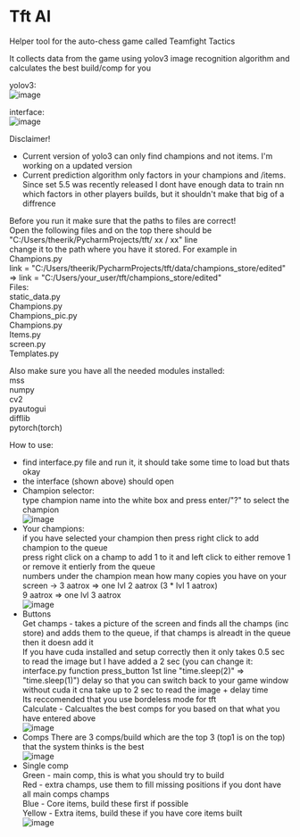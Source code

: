 # Tft AI
Helper tool for the auto-chess game called Teamfight Tactics

It collects data from the game using yolov3 image recognition algorithm and calculates the best build/comp for you

yolov3:  
![image](https://user-images.githubusercontent.com/73612140/126772272-b9dc5cd7-b159-45b4-bb9f-dc4f6b57484b.png)

interface:  
![image](https://user-images.githubusercontent.com/73612140/126773738-16dcb206-ec9c-47a3-85af-f0f548b9b953.png)


Disclaimer!  
* Current version of yolo3 can only find champions and not items. I'm working on a updated version
* Current prediction algorithm only factors in your champions and /items. Since set 5.5 was recently released I dont have enough data to train nn which factors in other players builds, but it shouldn't make that big of a diffrence  

Before you run it make sure that the paths to files are correct!  
Open the following files and on the top there should be "C:/Users/theerik/PycharmProjects/tft/ xx / xx" line  
change it to the path where you have it stored. For example in Champions.py  
link = "C:/Users/theerik/PycharmProjects/tft/data/champions_store/edited" => link = "C:/Users/your_user/tft/champions_store/edited"  
Files:  
static_data.py  
Champions.py  
Champions_pic.py  
Champions.py  
Items.py  
screen.py  
Templates.py  

Also make sure you have all the needed modules installed:  
mss  
numpy  
cv2  
pyautogui  
difflib  
pytorch(torch)  

How to use:  
* find interface.py file and run it, it should take some time to load but thats okay
* the interface (shown above) should open
* Champion selector:  
type champion name into the white box and press enter/"?" to select the champion  
![image](https://user-images.githubusercontent.com/73612140/126774890-9a789ff5-4cc2-49a1-a13a-daf16cdbfe80.png)  
* Your champions:  
if you have selected your champion then press right click to add champion to the queue  
press right click on a champ to add 1 to it and left click to either remove 1 or remove it entierly from the queue  
numbers under the champion mean how many copies you have on your screen -> 3 aatrox => one lvl 2 aatrox (3 * lvl 1 aatrox)  
9 aatrox => one lvl 3 aatrox  
![image](https://user-images.githubusercontent.com/73612140/126775054-c7ab69e7-6afd-453f-9143-ac49955dc7cc.png)  
* Buttons  
Get champs - takes a picture of the screen and finds all the champs (inc store) and adds them to the queue, if that champs is alreadt in the queue then it doesn add it  
If you have cuda installed and setup correctly then it only takes 0.5 sec to read the image but I have added a 2 sec (you can change it: interface.py function press_button 1st line "time.sleep(2)" => "time.sleep(1)") delay so that you can switch back to your game window   
without cuda it cna take up to 2 sec to read the image + delay time  
Its reccomended that you use bordeless mode for tft  
Calculate - Calcualtes the best comps for you based on that what you have entered above  
![image](https://user-images.githubusercontent.com/73612140/126775348-a11e9357-1e39-48a7-875b-609bf79f8491.png)  
* Comps
There are 3 comps/build which are the top 3 (top1 is on the top) that the system thinks is the best  
![image](https://user-images.githubusercontent.com/73612140/126775723-0be58f98-e942-4ff8-8160-840a66db540b.png)  
* Single comp  
Green - main comp, this is what you should try to build  
Red - extra champs, use them to fill missing positions if you dont have all main comps champs  
Blue - Core items, build these first if possible  
Yellow - Extra items, build these if you have core items built  
![image](https://user-images.githubusercontent.com/73612140/126776222-8e16ea9b-8f35-48ef-918f-53a5cd93b7f2.png)  





